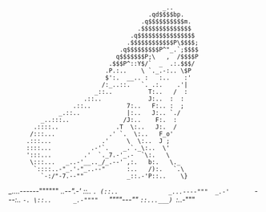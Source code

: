                                                _..
                                           .qd$$$$bp.
                                         .q$$$$$$$$$$m.
                                        .$$$$$$$$$$$$$$
                                      .q$$$$$$$$$$$$$$$$
                                     .$$$$$$$$$$$$P\$$$$;
                                   .q$$$$$$$$$P^"_.`;$$$$
                                  q$$$$$$$P;\   ,  /$$$$P
                                .$$$P^::Y$/`  _  .:.$$$/
                               .P.:..    \ `._.-:.. \$P
                               $':.  __.. :   :..    :'
                              /:_..::.   `. .:.    .'|
                            _::..          T:..   /  :
                         .::..             J:..  :  :
                      .::..          7:..   F:.. :  ;
                  _.::..             |:..   J:.. `./
             _..:::..               /J:..    F:.  :
           .::::..                .T  \:..   J:.  /
          /:::...               .' `.  \:..   F_o'
         .:::...              .'     \  \:..  J ;
         ::::...           .-'`.    _.`._\:..  \'
         ':::...         .'  `._7.-'_.-  `\:.   \
          \:::...   _..-'__.._/_.--' ,:.   b:.   \._
           `::::..-"_.'-"_..--"      :..   /):.   `.\
             `-:/"-7.--""            _::.-'P::..    \}
  _....------""""""            _..--".-'   \::..     `.
 (::..              _...----"""  _.-'       `---:..    `-.
  \::..      _.-""""   `""""---""                `::...___)
   `\:._.-"""                           
